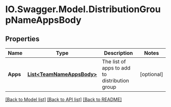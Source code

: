 # IO.Swagger.Model.DistributionGroupNameAppsBody
## Properties

Name | Type | Description | Notes
------------ | ------------- | ------------- | -------------
**Apps** | [**List&lt;TeamNameAppsBody&gt;**](TeamNameAppsBody.md) | The list of apps to add to distribution group | [optional] 

[[Back to Model list]](../README.md#documentation-for-models) [[Back to API list]](../README.md#documentation-for-api-endpoints) [[Back to README]](../README.md)

